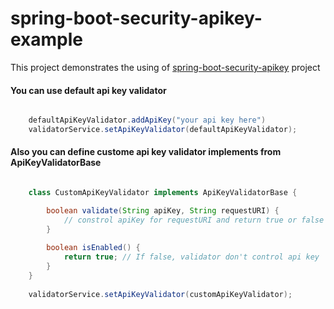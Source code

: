 # spring-boot-security-apikey-example
This project demonstrates the using of [spring-boot-security-apikey](https://github.com/adilkaraoz/spring-boot-security-apikey) project

#### You can use default api key validator
```java

	defaultApiKeyValidator.addApiKey("your api key here")
	validatorService.setApiKeyValidator(defaultApiKeyValidator);
```

#### Also you can define custome api key validator implements from ApiKeyValidatorBase
```java

	class CustomApiKeyValidator implements ApiKeyValidatorBase {

		boolean validate(String apiKey, String requestURI) {
			// constrol apiKey for requestURI and return true or false here
		}
	
		boolean isEnabled() {
			return true; // If false, validator don't control api key
		}
	}
	
	validatorService.setApiKeyValidator(customApiKeyValidator);
```